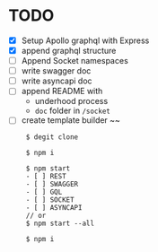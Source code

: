# TODO

- [x] Setup Apollo graphql with Express
- [x] append graphql structure
- [ ] Append Socket namespaces
- [ ] write swagger doc
- [ ] write asyncapi doc
- [ ] append README with
  - underhood process
  - `doc` folder in `/socket`
- [ ] create template builder ~~
   ``` 
    $ degit clone

    $ npm i 

    $ npm start
    - [ ] REST
    - [ ] SWAGGER
    - [ ] GQL
    - [ ] SOCKET
    - [ ] ASYNCAPI
    // or
    $ npm start --all

    $ npm i
   ```
